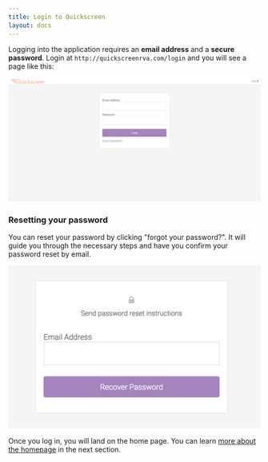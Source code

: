 ```yaml
---
title: Login to Quickscreen
layout: docs
---
```


Logging into the application requires an **email address** and a **secure password**. Login at `http://quickscreenrva.com/login` and you will see a page like this:

![login page](/static/docs/login.png)

### Resetting your password

You can reset your password by clicking "forgot your password?". It will guide you through the necessary steps and have you confirm your password reset by email.

![password reset](/static/docs/password-reset.png)

Once you log in, you will land on the home page. You can learn [more about the homepage](/docs/homepage-search) in the next section.
